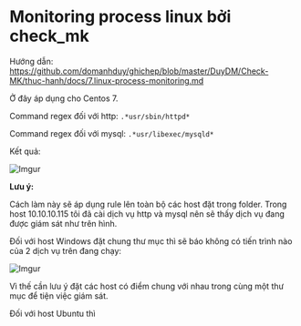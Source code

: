 # Monitoring process linux bởi check_mk

Hướng dẫn: https://github.com/domanhduy/ghichep/blob/master/DuyDM/Check-MK/thuc-hanh/docs/7.linux-process-monitoring.md

Ở đây áp dụng cho Centos 7.

Command regex đối với http: `.*usr/sbin/httpd*`

Command regex đối với mysql: `.*usr/libexec/mysqld*`

Kết quả: 

![Imgur](https://i.imgur.com/dpdIkCd.png)

**Lưu ý:** 



Cách làm này sẽ áp dụng rule lên toàn bộ các host đặt trong folder. Trong host 10.10.10.115 tôi đã cài dịch vụ http và mysql nên sẽ thấy dịch vụ đang được giám sát như trên hình.

Đối với host Windows đặt chung thư mục thì sẽ báo không có tiến trình nào của 2 dịch vụ trên đang chạy:

![Imgur](https://i.imgur.com/ItZ4o7b.png)

Vì thế cần lưu ý đặt các host có điểm chung với nhau trong cùng một thư mục để tiện việc giám sát.

Đối với host Ubuntu thì 